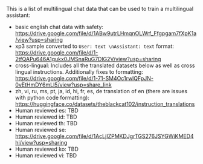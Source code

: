 This is a list of multilingual chat data that can be used to train a multilingual assistant:


- basic english chat data with safety: https://drive.google.com/file/d/1ABw9utrLHmqnOLWrf_Ffgpgam7fXpK1a/view?usp=sharing
- xp3 sample converted to ``User: text \nAssistant: text`` format: https://drive.google.com/file/d/1-2tfQAPu646A1gukx0JMSnaRuG7DlG2V/view?usp=sharing
- cross-lingual: Includes all the translated datasets below as well as cross lingual instructions. Additionally fixes to formatting: https://drive.google.com/file/d/1-71-SM4Oc1rwlQFpJN-0vEtHmDY6mLl5/view?usp=share_link
- zh, vi, ru, ms, pt, ja, id, hi, fr, es, de translation of en (there are issues with python code formatting): https://huggingface.co/datasets/theblackcat102/instruction_translations
- Human reviewed es: TBD
- Human reviewed id: TBD
- Human reviewed th: TBD
- Human reviewed se:  https://drive.google.com/file/d/1AcLjIZPMKDJgrTGS276JSYGWiKMED4hi/view?usp=sharing
- Human reviewed ko: TBD
- Human reviewed vi: TBD
